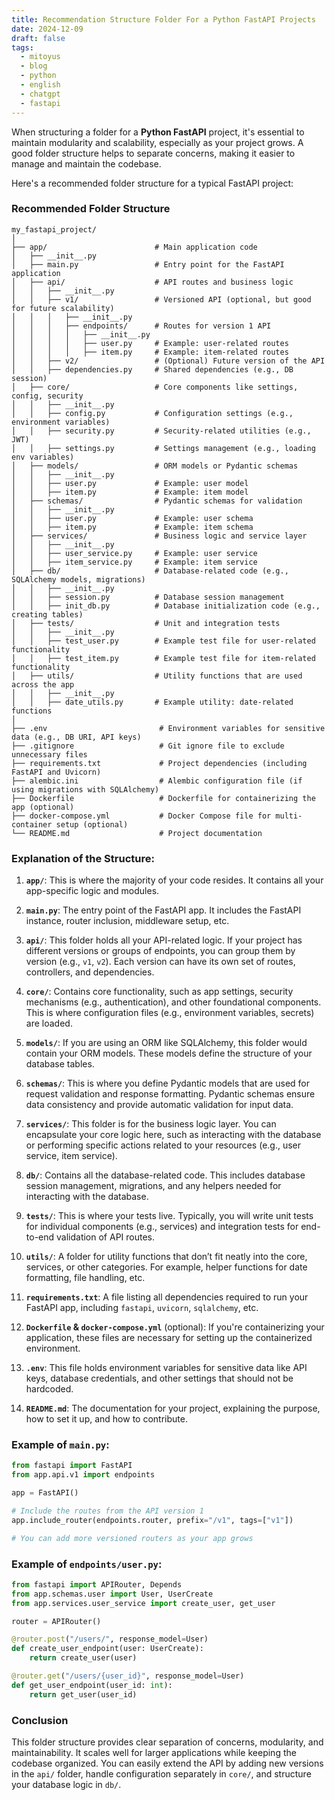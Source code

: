 ```yaml
---
title: Recommendation Structure Folder For a Python FastAPI Projects
date: 2024-12-09
draft: false
tags:
  - mitoyus
  - blog
  - python
  - english
  - chatgpt
  - fastapi
---
```

When structuring a folder for a **Python FastAPI** project, it's essential to maintain modularity and scalability, especially as your project grows. A good folder structure helps to separate concerns, making it easier to manage and maintain the codebase.

Here's a recommended folder structure for a typical FastAPI project:

### Recommended Folder Structure

```
my_fastapi_project/
│
├── app/                        # Main application code
│   ├── __init__.py
│   ├── main.py                 # Entry point for the FastAPI application
│   ├── api/                    # API routes and business logic
│   │   ├── __init__.py
│   │   ├── v1/                 # Versioned API (optional, but good for future scalability)
│   │   │   ├── __init__.py
│   │   │   ├── endpoints/      # Routes for version 1 API
│   │   │   │   ├── __init__.py
│   │   │   │   ├── user.py     # Example: user-related routes
│   │   │   │   ├── item.py     # Example: item-related routes
│   │   ├── v2/                 # (Optional) Future version of the API
│   │   ├── dependencies.py     # Shared dependencies (e.g., DB session)
│   ├── core/                   # Core components like settings, config, security
│   │   ├── __init__.py
│   │   ├── config.py           # Configuration settings (e.g., environment variables)
│   │   ├── security.py         # Security-related utilities (e.g., JWT)
│   │   ├── settings.py         # Settings management (e.g., loading env variables)
│   ├── models/                 # ORM models or Pydantic schemas
│   │   ├── __init__.py
│   │   ├── user.py             # Example: user model
│   │   ├── item.py             # Example: item model
│   ├── schemas/                # Pydantic schemas for validation
│   │   ├── __init__.py
│   │   ├── user.py             # Example: user schema
│   │   ├── item.py             # Example: item schema
│   ├── services/               # Business logic and service layer
│   │   ├── __init__.py
│   │   ├── user_service.py     # Example: user service
│   │   ├── item_service.py     # Example: item service
│   ├── db/                     # Database-related code (e.g., SQLAlchemy models, migrations)
│   │   ├── __init__.py
│   │   ├── session.py          # Database session management
│   │   ├── init_db.py          # Database initialization code (e.g., creating tables)
│   ├── tests/                  # Unit and integration tests
│   │   ├── __init__.py
│   │   ├── test_user.py        # Example test file for user-related functionality
│   │   ├── test_item.py        # Example test file for item-related functionality
│   ├── utils/                  # Utility functions that are used across the app
│   │   ├── __init__.py
│   │   ├── date_utils.py       # Example utility: date-related functions
│
├── .env                         # Environment variables for sensitive data (e.g., DB URI, API keys)
├── .gitignore                   # Git ignore file to exclude unnecessary files
├── requirements.txt             # Project dependencies (including FastAPI and Uvicorn)
├── alembic.ini                  # Alembic configuration file (if using migrations with SQLAlchemy)
├── Dockerfile                   # Dockerfile for containerizing the app (optional)
├── docker-compose.yml           # Docker Compose file for multi-container setup (optional)
└── README.md                    # Project documentation
```

### Explanation of the Structure:

1. **`app/`**: This is where the majority of your code resides. It contains all your app-specific logic and modules.
    
2. **`main.py`**: The entry point of the FastAPI app. It includes the FastAPI instance, router inclusion, middleware setup, etc.
    
3. **`api/`**: This folder holds all your API-related logic. If your project has different versions or groups of endpoints, you can group them by version (e.g., `v1`, `v2`). Each version can have its own set of routes, controllers, and dependencies.
    
4. **`core/`**: Contains core functionality, such as app settings, security mechanisms (e.g., authentication), and other foundational components. This is where configuration files (e.g., environment variables, secrets) are loaded.
    
5. **`models/`**: If you are using an ORM like SQLAlchemy, this folder would contain your ORM models. These models define the structure of your database tables.
    
6. **`schemas/`**: This is where you define Pydantic models that are used for request validation and response formatting. Pydantic schemas ensure data consistency and provide automatic validation for input data.
    
7. **`services/`**: This folder is for the business logic layer. You can encapsulate your core logic here, such as interacting with the database or performing specific actions related to your resources (e.g., user service, item service).
    
8. **`db/`**: Contains all the database-related code. This includes database session management, migrations, and any helpers needed for interacting with the database.
    
9. **`tests/`**: This is where your tests live. Typically, you will write unit tests for individual components (e.g., services) and integration tests for end-to-end validation of API routes.
    
10. **`utils/`**: A folder for utility functions that don’t fit neatly into the core, services, or other categories. For example, helper functions for date formatting, file handling, etc.
    
11. **`requirements.txt`**: A file listing all dependencies required to run your FastAPI app, including `fastapi`, `uvicorn`, `sqlalchemy`, etc.
    
12. **`Dockerfile` & `docker-compose.yml`** (optional): If you're containerizing your application, these files are necessary for setting up the containerized environment.
    
13. **`.env`**: This file holds environment variables for sensitive data like API keys, database credentials, and other settings that should not be hardcoded.
    
14. **`README.md`**: The documentation for your project, explaining the purpose, how to set it up, and how to contribute.
    

### Example of `main.py`:

```python
from fastapi import FastAPI
from app.api.v1 import endpoints

app = FastAPI()

# Include the routes from the API version 1
app.include_router(endpoints.router, prefix="/v1", tags=["v1"])

# You can add more versioned routers as your app grows
```

### Example of `endpoints/user.py`:

```python
from fastapi import APIRouter, Depends
from app.schemas.user import User, UserCreate
from app.services.user_service import create_user, get_user

router = APIRouter()

@router.post("/users/", response_model=User)
def create_user_endpoint(user: UserCreate):
    return create_user(user)

@router.get("/users/{user_id}", response_model=User)
def get_user_endpoint(user_id: int):
    return get_user(user_id)
```

### Conclusion

This folder structure provides clear separation of concerns, modularity, and maintainability. It scales well for larger applications while keeping the codebase organized. You can easily extend the API by adding new versions in the `api/` folder, handle configuration separately in `core/`, and structure your database logic in `db/`.